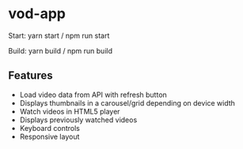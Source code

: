 # vod-app

Start: yarn start / npm run start

Build: yarn build / npm run build

## Features
- Load video data from API with refresh button
- Displays thumbnails in a carousel/grid depending on device width
- Watch videos in HTML5 player
- Displays previously watched videos
- Keyboard controls
- Responsive layout
